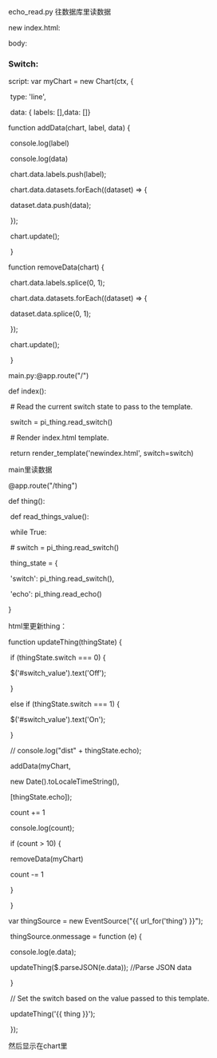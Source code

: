 echo_read.py 往数据库里读数据

new index.html: 

body:  <h3>Switch: <span id='switch_value'></span></h3>

 <canvas id="myChart" width="600" height="400"> </canvas>       

script: var myChart = new Chart(ctx, {

​        type: 'line',

​        data: { labels: [],data: []}

function addData(chart, label, data) {

​        console.log(label)

​        console.log(data)

​        chart.data.labels.push(label);

​        chart.data.datasets.forEach((dataset) => {

​          dataset.data.push(data);

​        });

​        chart.update();

​      }

function removeData(chart) {

​        chart.data.labels.splice(0, 1);

​        chart.data.datasets.forEach((dataset) => {

​          dataset.data.splice(0, 1);

​        });

​        chart.update();

​      }

main.py:@app.route("/")

def index():

​    \# Read the current switch state to pass to the template.

​    switch = pi_thing.read_switch()

​    \# Render index.html template.

​    return render_template('newindex.html', switch=switch)



main里读数据

@app.route("/thing")

def thing():

​    def read_things_value():

​        while True:

​            \# switch = pi_thing.read_switch()

​            thing_state = {

​                'switch': pi_thing.read_switch(),

​                'echo': pi_thing.read_echo()

}

html里更新thing：

function updateThing(thingState) {

​        if (thingState.switch === 0) {

​          $('#switch_value').text('Off');

​        }

​        else if (thingState.switch === 1) {

​          $('#switch_value').text('On');

​        }

​        // console.log("dist" + thingState.echo);

​        addData(myChart,

​          new Date().toLocaleTimeString(),

​          [thingState.echo]);

​        count += 1

​        console.log(count);

​        if (count > 10) {

​          removeData(myChart)

​          count -= 1

​        }

​      }

 var thingSource = new EventSource("{{ url_for('thing') }}");

​      thingSource.onmessage = function (e) {

​        console.log(e.data);

​        updateThing($.parseJSON(e.data));  //Parse JSON data

​      }

​      // Set the switch based on the value passed to this template.

​      updateThing('{{ thing }}');

​    });

然后显示在chart里

